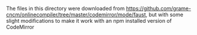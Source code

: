 The files in this directory were downloaded from https://github.com/grame-cncm/onlinecompiler/tree/master/codemirror/mode/faust,
but with some slight modifications to make it work with an npm installed
version of CodeMirror
